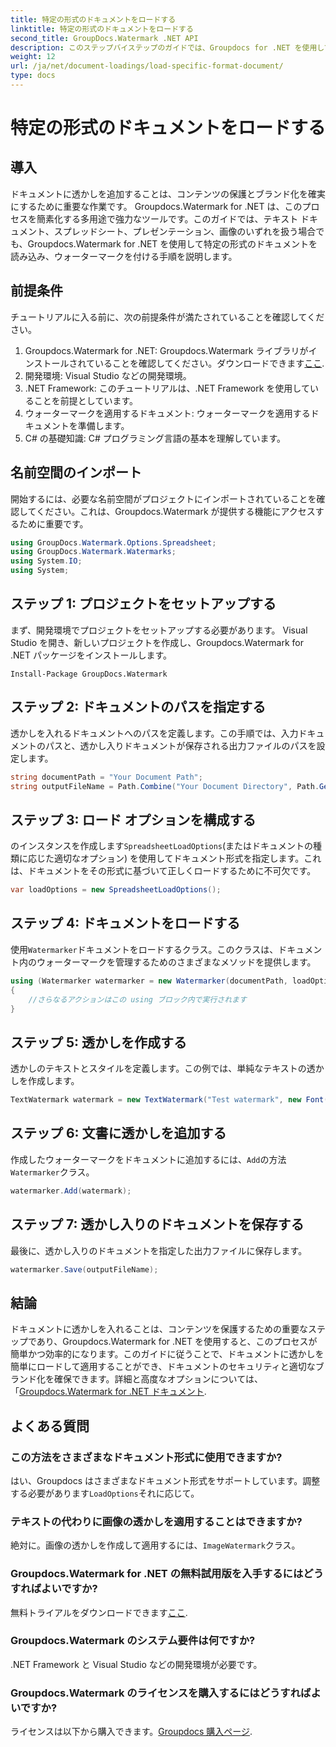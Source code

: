 ```yaml
---
title: 特定の形式のドキュメントをロードする
linktitle: 特定の形式のドキュメントをロードする
second_title: GroupDocs.Watermark .NET API
description: このステップバイステップのガイドでは、Groupdocs for .NET を使用してドキュメントをロードし、ウォーターマークを付ける方法を学習します。コンテンツを簡単に保護し、ブランド化します。
weight: 12
url: /ja/net/document-loadings/load-specific-format-document/
type: docs
---
```

# 特定の形式のドキュメントをロードする

## 導入
ドキュメントに透かしを追加することは、コンテンツの保護とブランド化を確実にするために重要な作業です。 Groupdocs.Watermark for .NET は、このプロセスを簡素化する多用途で強力なツールです。このガイドでは、テキスト ドキュメント、スプレッドシート、プレゼンテーション、画像のいずれを扱う場合でも、Groupdocs.Watermark for .NET を使用して特定の形式のドキュメントを読み込み、ウォーターマークを付ける手順を説明します。
## 前提条件
チュートリアルに入る前に、次の前提条件が満たされていることを確認してください。
1.  Groupdocs.Watermark for .NET: Groupdocs.Watermark ライブラリがインストールされていることを確認してください。ダウンロードできます[ここ](https://releases.groupdocs.com/Watermark/net/).
2. 開発環境: Visual Studio などの開発環境。
3. .NET Framework: このチュートリアルは、.NET Framework を使用していることを前提としています。
4. ウォーターマークを適用するドキュメント: ウォーターマークを適用するドキュメントを準備します。
5. C# の基礎知識: C# プログラミング言語の基本を理解しています。

## 名前空間のインポート
開始するには、必要な名前空間がプロジェクトにインポートされていることを確認してください。これは、Groupdocs.Watermark が提供する機能にアクセスするために重要です。
```csharp
using GroupDocs.Watermark.Options.Spreadsheet;
using GroupDocs.Watermark.Watermarks;
using System.IO;
using System;
```

## ステップ 1: プロジェクトをセットアップする
まず、開発環境でプロジェクトをセットアップする必要があります。 Visual Studio を開き、新しいプロジェクトを作成し、Groupdocs.Watermark for .NET パッケージをインストールします。
```shell
Install-Package GroupDocs.Watermark
```
## ステップ 2: ドキュメントのパスを指定する
透かしを入れるドキュメントへのパスを定義します。この手順では、入力ドキュメントのパスと、透かし入りドキュメントが保存される出力ファイルのパスを設定します。
```csharp
string documentPath = "Your Document Path";
string outputFileName = Path.Combine("Your Document Directory", Path.GetFileName(documentPath));
```
## ステップ 3: ロード オプションを構成する
のインスタンスを作成します`SpreadsheetLoadOptions`(またはドキュメントの種類に応じた適切なオプション) を使用してドキュメント形式を指定します。これは、ドキュメントをその形式に基づいて正しくロードするために不可欠です。
```csharp
var loadOptions = new SpreadsheetLoadOptions();
```
## ステップ 4: ドキュメントをロードする
使用`Watermarker`ドキュメントをロードするクラス。このクラスは、ドキュメント内のウォーターマークを管理するためのさまざまなメソッドを提供します。
```csharp
using (Watermarker watermarker = new Watermarker(documentPath, loadOptions))
{
    //さらなるアクションはこの using ブロック内で実行されます
}
```
## ステップ 5: 透かしを作成する
透かしのテキストとスタイルを定義します。この例では、単純なテキストの透かしを作成します。
```csharp
TextWatermark watermark = new TextWatermark("Test watermark", new Font("Arial", 12));
```
## ステップ 6: 文書に透かしを追加する
作成したウォーターマークをドキュメントに追加するには、`Add`の方法`Watermarker`クラス。
```csharp
watermarker.Add(watermark);
```
## ステップ 7: 透かし入りのドキュメントを保存する
最後に、透かし入りのドキュメントを指定した出力ファイルに保存します。
```csharp
watermarker.Save(outputFileName);
```

## 結論
ドキュメントに透かしを入れることは、コンテンツを保護するための重要なステップであり、Groupdocs.Watermark for .NET を使用すると、このプロセスが簡単かつ効率的になります。このガイドに従うことで、ドキュメントに透かしを簡単にロードして適用することができ、ドキュメントのセキュリティと適切なブランド化を確保できます。詳細と高度なオプションについては、「[Groupdocs.Watermark for .NET ドキュメント](https://tutorials.groupdocs.com/Watermark/net/).
## よくある質問
### この方法をさまざまなドキュメント形式に使用できますか?
はい、Groupdocs はさまざまなドキュメント形式をサポートしています。調整する必要があります`LoadOptions`それに応じて。
### テキストの代わりに画像の透かしを適用することはできますか?
絶対に。画像の透かしを作成して適用するには、`ImageWatermark`クラス。
### Groupdocs.Watermark for .NET の無料試用版を入手するにはどうすればよいですか?
無料トライアルをダウンロードできます[ここ](https://releases.groupdocs.com/).
### Groupdocs.Watermark のシステム要件は何ですか?
.NET Framework と Visual Studio などの開発環境が必要です。
### Groupdocs.Watermark のライセンスを購入するにはどうすればよいですか?
ライセンスは以下から購入できます。[Groupdocs 購入ページ](https://purchase.groupdocs.com/buy).